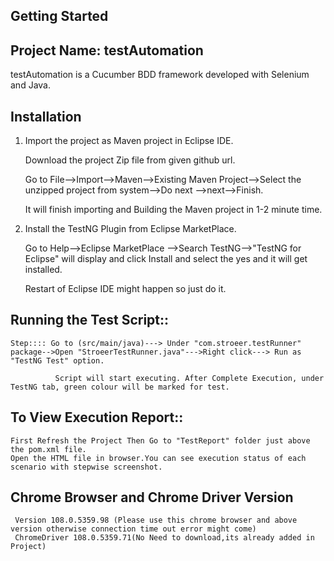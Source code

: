 ## Getting Started

## Project Name: testAutomation

testAutomation is a Cucumber BDD framework developed with Selenium and Java.

## Installation

1. Import the project as Maven project in Eclipse IDE.
    
   Download the project Zip file from given github url.

   Go to File-->Import-->Maven-->Existing Maven Project-->Select the unzipped project from system-->Do next -->next-->Finish.

   It will finish importing and Building the Maven project in 1-2 minute time.
   
   
2. Install the TestNG Plugin from Eclipse MarketPlace.

   Go to Help-->Eclipse MarketPlace -->Search TestNG-->"TestNG for Eclipse"	will display and click Install and select the yes and it will get installed.
   
   Restart of Eclipse IDE might happen so just do it.
   
   
## Running the Test Script::

    Step:::: Go to (src/main/java)---> Under "com.stroeer.testRunner" package-->Open "StroeerTestRunner.java"--->Right click---> Run as "TestNG Test" option.
    
              Script will start executing. After Complete Execution, under TestNG tab, green colour will be marked for test.
              
              
## To View Execution Report::

    First Refresh the Project Then Go to "TestReport" folder just above the pom.xml file.
    Open the HTML file in browser.You can see execution status of each scenario with stepwise screenshot.
    
    
    

## Chrome Browser and Chrome Driver Version

     Version 108.0.5359.98 (Please use this chrome browser and above version otherwise connection time out error might come)
     ChromeDriver 108.0.5359.71(No Need to download,its already added in Project)  





    